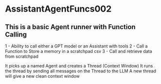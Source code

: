 # AssistantAgentFuncs002

## This is a basic Agent runner with Function Calling
1 - Ability to call either a GPT model or an Assistant with tools
2 - Call a Function to Store a memory in a scratchpad csv
3 - Call and retrieve data from scratchpad

It picks up a named Agent and creates a Thread (Context Window)
It runs the thread by sending all messages on the Thread to the LLM
A new thread will give a new clean context window
